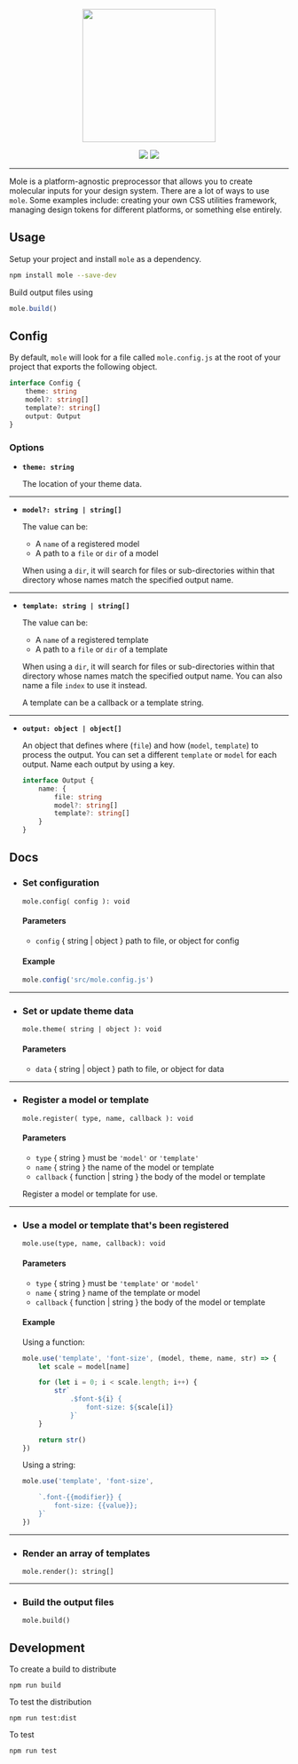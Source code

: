 <p align="center"><img src="logo.png" width="240"></p>

<p align="center">
    <a href="https://www.npmjs.com/package/mole"><img src="https://img.shields.io/npm/v/mole.svg"></a>
    <a href="https://discord.gg/BDEvF8m"><img src="https://img.shields.io/discord/617327499554193445"></a>    
</p>

<hr />

Mole is a platform-agnostic preprocessor that allows you to create molecular inputs for your design system. There are a lot of ways to use `mole`. Some examples include: creating your own CSS utilities framework, managing design tokens for different platforms, or something else entirely.

## Usage

Setup your project and install `mole` as a dependency.

```bash
npm install mole --save-dev
```

Build output files using

```js
mole.build()
```

## Config

By default, `mole` will look for a file called `mole.config.js` at the root of your project that exports the following object.

```ts
interface Config {
	theme: string
	model?: string[]
	template?: string[]
	output: Output
}
```

### Options

-   **`theme: string`**

    The location of your theme data.

---

-   **`model?: string | string[]`**

    The value can be:

    -   A `name` of a registered model
    -   A path to a `file` or `dir` of a model

    When using a `dir`, it will search for files or sub-directories within that directory whose names match the specified output name.

---

-   **`template: string | string[]`**

    The value can be:

    -   A `name` of a registered template
    -   A path to a `file` or `dir` of a template

    When using a `dir`, it will search for files or sub-directories within that directory whose names match the specified output name. You can also name a file `index` to use it instead.

    A template can be a callback or a template string.

---

-   **`output: object | object[]`**

    An object that defines where (`file`) and how (`model`, `template`) to process the output. You can set a different `template` or `model` for each output. Name each output by using a key.

    ```ts
    interface Output {
    	name: {
    		file: string
    		model?: string[]
    		template?: string[]
    	}
    }
    ```

## Docs

-   ### Set configuration

    `mole.config( config ): void`

    #### Parameters

    -   `config` { string | object } path to file, or object for config

    #### Example

    ```js
    mole.config('src/mole.config.js')
    ```

---

-   ### Set or update theme data

    `mole.theme( string | object ): void`

    #### Parameters

    -   `data` { string | object } path to file, or object for data

---

-   ### Register a model or template

    `mole.register( type, name, callback ): void`

    #### Parameters

    -   `type` { string } must be `'model'` or `'template'`
    -   `name` { string } the name of the model or template
    -   `callback` { function | string } the body of the model or template

    Register a model or template for use.

---

-   ### Use a model or template that's been registered

    `mole.use(type, name, callback): void`

    #### Parameters

    -   `type` { string } must be `'template'` or `'model'`
    -   `name` { string } name of the template or model
    -   `callback` { function | string } the body of the model or template

    #### Example

    Using a function:

    ```js
    mole.use('template', 'font-size', (model, theme, name, str) => {
    	let scale = model[name]

    	for (let i = 0; i < scale.length; i++) {
    		str`
                .$font-${i} {
                    font-size: ${scale[i]}
                }`
    	}

    	return str()
    })
    ```

    Using a string:

    ```js
    mole.use('template', 'font-size',

        `.font-{{modifier}} {
            font-size: {{value}};
        }`
    })
    ```

---

-   ### Render an array of templates

    `mole.render(): string[]`

---

-   ### Build the output files

    `mole.build()`

## Development

To create a build to distribute

```shell
npm run build
```

To test the distribution

```shell
npm run test:dist
```

To test

```shell
npm run test
```
